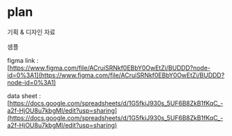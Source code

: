 # plan
기획 &amp; 디자인 자료

샘플

figma link : [https://www.figma.com/file/ACruiSRNkf0EBbY0OwEtZi/BUDDD?node-id=0%3A1](https://www.figma.com/file/ACruiSRNkf0EBbY0OwEtZi/BUDDD?node-id=0%3A1)

data sheet : [https://docs.google.com/spreadsheets/d/1G5fkiJ930s_5UF6B8ZkB1fKqC_-a2f-HjOU8u7kbgMI/edit?usp=sharing](https://docs.google.com/spreadsheets/d/1G5fkiJ930s_5UF6B8ZkB1fKqC_-a2f-HjOU8u7kbgMI/edit?usp=sharing)
